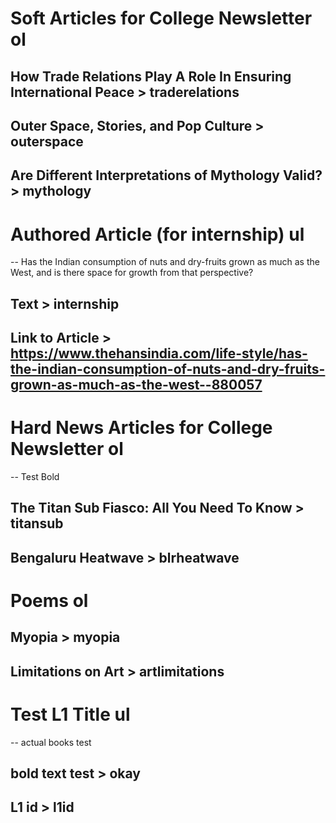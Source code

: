 # Soft Articles for College Newsletter ol
## How Trade Relations Play A Role In Ensuring International Peace > traderelations
## Outer Space, Stories, and Pop Culture > outerspace
## Are Different Interpretations of Mythology Valid? > mythology

# Authored Article (for internship) ul
-- Has the Indian consumption of nuts and dry-fruits grown as much as the West, and is there space for growth from that perspective?
## Text > internship
## Link to Article > https://www.thehansindia.com/life-style/has-the-indian-consumption-of-nuts-and-dry-fruits-grown-as-much-as-the-west--880057

# Hard News Articles for College Newsletter ol
-- Test Bold
## The Titan Sub Fiasco: All You Need To Know > titansub
## Bengaluru Heatwave > blrheatwave

# Poems ol
## Myopia > myopia
## Limitations on Art > artlimitations

# Test L1 Title ul
-- actual books test
## bold text test > okay
## L1 id > l1id